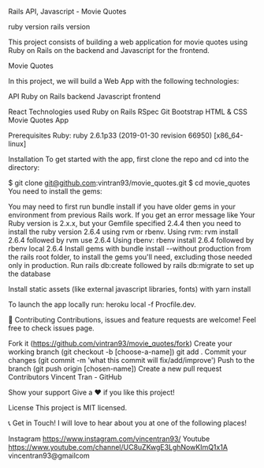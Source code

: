 Rails API, Javascript - Movie Quotes

ruby version rails version

This project consists of building a web application for movie quotes using Ruby on Rails on the backend and Javascript for the frontend.

Movie Quotes

In this project, we will build a Web App with the following technologies:

API
Ruby on Rails backend
Javascript frontend


React
Technologies used
Ruby on Rails
RSpec
Git
Bootstrap
HTML & CSS
Movie Quotes App

Prerequisites
Ruby: ruby 2.6.1p33 (2019-01-30 revision 66950) [x86_64-linux]

Installation
To get started with the app, first clone the repo and cd into the directory:

$ git clone git@github.com:vintran93/movie_quotes.git
$ cd movie_quotes
You need to install the gems:

You may need to first run bundle install if you have older gems in your environment from previous Rails work. If you get an error message like Your Ruby version is 2.x.x, but your Gemfile specified 2.4.4 then you need to install the ruby version 2.6.4 using rvm or rbenv.
Using rvm: rvm install 2.6.4 followed by rvm use 2.6.4
Using rbenv: rbenv install 2.6.4 followed by rbenv local 2.6.4
Install gems with bundle install --without production from the rails root folder, to install the gems you'll need, excluding those needed only in production.
Run rails db:create followed by rails db:migrate to set up the database

Install static assets (like external javascript libraries, fonts) with yarn install

To launch the app locally run: heroku local -f Procfile.dev.

🤝 Contributing
Contributions, issues and feature requests are welcome! Feel free to check issues page.

Fork it (https://github.com/vintran93/movie_quotes/fork)
Create your working branch (git checkout -b [choose-a-name])
git add .
Commit your changes (git commit -m 'what this commit will fix/add/improve')
Push to the branch (git push origin [chosen-name])
Create a new pull request
Contributors
Vincent Tran - GitHub

Show your support
Give a ❤️ if you like this project!

License
This project is MIT licensed.

📞 Get in Touch!
I will love to hear about you at one of the following places! 

Instagram https://www.instagram.com/vincentran93/
Youtube https://www.youtube.com/channel/UC8uZKwgE3LghNowKImQ1x1A
vincentran93@gmailcom
